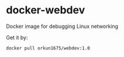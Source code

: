 # docker-webdev
Docker image for debugging Linux networking

Get it by:
```
docker pull orkun1675/webdev:1.0
```

